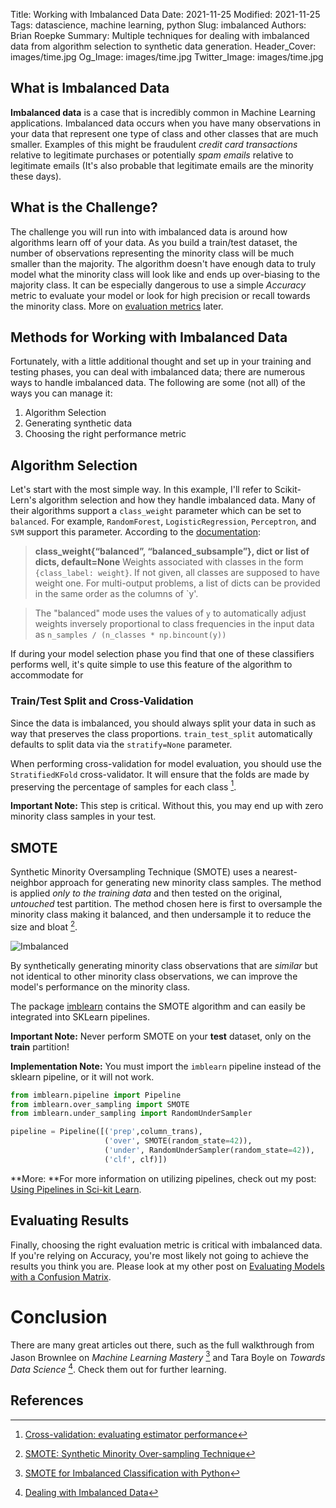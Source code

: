 Title: Working with Imbalanced Data
Date: 2021-11-25
Modified: 2021-11-25
Tags: datascience, machine learning, python
Slug: imbalanced
Authors: Brian Roepke
Summary: Multiple techniques for dealing with imbalanced data from algorithm selection to synthetic data generation.
Header_Cover: images/time.jpg
Og_Image: images/time.jpg
Twitter_Image: images/time.jpg

## What is Imbalanced Data

**Imbalanced data** is a case that is incredibly common in Machine Learning applications. Imbalanced data occurs when you have many observations in your data that represent one type of class and other classes that are much smaller. Examples of this might be fraudulent *credit card transactions* relative to legitimate purchases or potentially *spam emails* relative to legitimate emails (It's also probable that legitimate emails are the minority these days).

## What is the Challenge? 

The challenge you will run into with imbalanced data is around how algorithms learn off of your data. As you build a train/test dataset, the number of observations representing the minority class will be much smaller than the majority. The algorithm doesn't have enough data to truly model what the minority class will look like and ends up over-biasing to the majority class. It can be especially dangerous to use a simple *Accuracy* metric to evaluate your model or look for high precision or recall towards the minority class. More on [evaluation metrics]({filename}modeleval.md) later.

## Methods for Working with Imbalanced Data

Fortunately, with a little additional thought and set up in your training and testing phases, you can deal with imbalanced data; there are numerous ways to handle imbalanced data. The following are some (not all) of the ways you can manage it:

1. Algorithm Selection
2. Generating synthetic data
3. Choosing the right performance metric

## Algorithm Selection

Let's start with the most simple way. In this example, I'll refer to Scikit-Lern's algorithm selection and how they handle imbalanced data. Many of their algorithms support a `class_weight` parameter which can be set to `balanced`. For example, `RandomForest`, `LogisticRegression`, `Perceptron`, and `SVM` support this parameter. According to the [documentation](https://scikit-learn.org/stable/modules/generated/sklearn.ensemble.RandomForestClassifier.html?highlight=class_weight): 

>**class_weight{“balanced”, “balanced_subsample”}, dict or list of dicts, default=None** 
>Weights associated with classes in the form `{class_label: weight}`. If not given, all classes are supposed to have weight one. For multi-output problems, a list of dicts can be provided in the same order as the columns of `y'.

>The "balanced" mode uses the values of `y` to automatically adjust weights inversely proportional to class frequencies in the input data as `n_samples / (n_classes * np.bincount(y))`

If during your model selection phase you find that one of these classifiers performs well, it's quite simple to use this feature of the algorithm to accommodate for 

### Train/Test Split and Cross-Validation

Since the data is imbalanced, you should always split your data in such as way that preserves the class proportions. `train_test_split` automatically defaults to split data via the `stratify=None` parameter. 

When performing cross-validation for model evaluation, you should use the `StratifiedKFold` cross-validator. It will ensure that the folds are made by preserving the percentage of samples for each class [^STRAT].

**Important Note:** This step is critical. Without this, you may end up with zero minority class samples in your test.

## SMOTE

Synthetic Minority Oversampling Technique (SMOTE) uses a nearest-neighbor approach for generating new minority class samples. The method is applied *only to the training data* and then tested on the original, *untouched* test partition. The method chosen here is first to oversample the minority class making it balanced, and then undersample it to reduce the size and bloat [^PAPER].

![Imbalanced]({static}../../images/imbalanced.png)

By synthetically generating minority class observations that are *similar* but not identical to other minority class observations, we can improve the model's performance on the minority class.

The package [imblearn](https://imbalanced-learn.org/stable/index.html) contains the SMOTE algorithm and can easily be integrated into SKLearn pipelines.

**Important Note:** Never perform SMOTE on your **test** dataset, only on the **train** partition!

**Implementation Note:** You must import the `imblearn` pipeline instead of the sklearn pipeline, or it will not work.

```python
from imblearn.pipeline import Pipeline
from imblearn.over_sampling import SMOTE
from imblearn.under_sampling import RandomUnderSampler

pipeline = Pipeline([('prep',column_trans),
                     ('over', SMOTE(random_state=42)),
                     ('under', RandomUnderSampler(random_state=42)),
                     ('clf', clf)])
```

**More: **For more information on utilizing pipelines, check out my post: [Using Pipelines in Sci-kit Learn](sklearnpipelines.html).

## Evaluating Results

Finally, choosing the right evaluation metric is critical with imbalanced data. If you're relying on Accuracy, you're most likely not going to achieve the results you think you are. Please look at my other post on [Evaluating Models with a Confusion Matrix]({filename}modeleval.md). 

# Conclusion

There are many great articles out there, such as the full walkthrough from Jason Brownlee on *Machine Learning Mastery* [^SMOTE] and Tara Boyle on *Towards Data Science* [^IMBAL]. Check them out for further learning.

## References

[^PAPER]: [SMOTE: Synthetic Minority Over-sampling Technique](https://doi.org/10.1613/jair.953)
[^STRAT]: [Cross-validation: evaluating estimator performance](https://scikit-learn.org/stable/modules/cross_validation.html)
[^IMBAL]: [Dealing with Imbalanced Data](https://towardsdatascience.com/methods-for-dealing-with-imbalanced-data-5b761be45a18)
[^SMOTE]: [SMOTE for Imbalanced Classification with Python](https://machinelearningmastery.com/smote-oversampling-for-imbalanced-classification/)